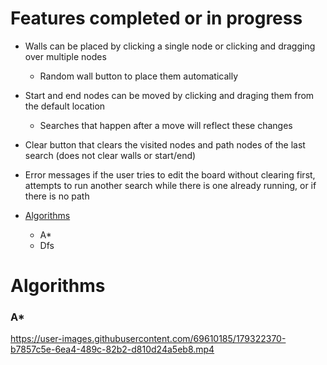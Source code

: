 # Features completed or in progress
* Walls can be placed by clicking a single node or clicking and dragging over multiple nodes
  * Random wall button to place them automatically
  
* Start and end nodes can be moved by clicking and draging them from the default location
  * Searches that happen after a move will reflect these changes
 
* Clear button that clears the visited nodes and path nodes of the last search (does not clear walls or start/end)

* Error messages if the user tries to edit the board without clearing first, attempts to run another search while there is one already running, or if there is no path

* [Algorithms](#Algorithms)
  * A*
  * Dfs


# Algorithms

### A*

https://user-images.githubusercontent.com/69610185/179322370-b7857c5e-6ea4-489c-82b2-d810d24a5eb8.mp4


